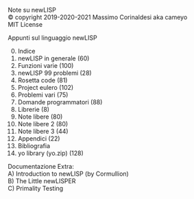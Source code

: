 Note su newLISP  
© copyright 2019-2020-2021 Massimo Corinaldesi aka cameyo  
MIT License  
    
Appunti sul linguaggio newLISP  
  
00) Indice  
01) newLISP in generale (60)  
02) Funzioni varie (100)  
03) newLISP 99 problemi (28)  
04) Rosetta code (81)  
05) Project eulero (102)  
06) Problemi vari (75)  
07) Domande programmatori (88)  
08) Librerie (8)  
09) Note libere (80)  
10) Note libere 2 (80)  
11) Note libere 3 (44)  
12) Appendici (22)  
13) Bibliografia  
99) yo library (yo.zip) (128)  
  
Documentazione Extra:  
A) Introduction to newLISP (by Cormullion)  
B) The Little newLISPER  
C) Primality Testing  

